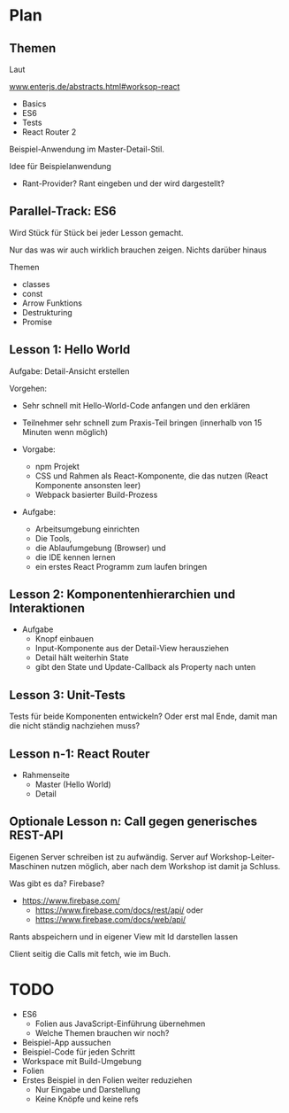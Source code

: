Plan
====

Themen
------

Laut

www.enterjs.de/abstracts.html#worksop-react
- Basics
- ES6
- Tests
- React Router 2

Beispiel-Anwendung im Master-Detail-Stil.

Idee für Beispielanwendung
* Rant-Provider? Rant eingeben und der wird dargestellt?


Parallel-Track: ES6
-------------------

Wird Stück für Stück bei jeder Lesson gemacht.

Nur das was wir auch wirklich brauchen zeigen. Nichts darüber hinaus

Themen
* classes
* const
* Arrow Funktions
* Destrukturing
* Promise


Lesson 1: Hello World
---------------------

Aufgabe: Detail-Ansicht erstellen

Vorgehen:
* Sehr schnell mit Hello-World-Code anfangen und den erklären
* Teilnehmer sehr schnell zum Praxis-Teil bringen (innerhalb von 15 Minuten wenn möglich)

* Vorgabe:
  * npm Projekt
  * CSS und Rahmen als React-Komponente, die das nutzen (React Komponente ansonsten leer)
  * Webpack basierter Build-Prozess

* Aufgabe:
  * Arbeitsumgebung einrichten
  * Die Tools,
  * die Ablaufumgebung (Browser) und
  * die IDE kennen lernen
  * ein erstes React Programm zum laufen bringen

Lesson 2: Komponentenhierarchien und Interaktionen
--------------------------------------------------

* Aufgabe
  * Knopf einbauen
  * Input-Komponente aus der Detail-View herausziehen
  * Detail hält weiterhin State
  * gibt den State und Update-Callback als Property nach unten


Lesson 3: Unit-Tests
--------------------

Tests für beide Komponenten entwickeln? Oder erst mal Ende, damit man die nicht ständig nachziehen muss?


Lesson n-1: React Router
------------------------

* Rahmenseite
  * Master (Hello World)
  * Detail

Optionale Lesson n: Call gegen generisches REST-API
---------------------------------------------------

Eigenen Server schreiben ist zu aufwändig. Server auf Workshop-Leiter-Maschinen nutzen möglich, aber nach dem Workshop ist damit ja Schluss.

Was gibt es da? Firebase?
* https://www.firebase.com/
  * https://www.firebase.com/docs/rest/api/ oder
  * https://www.firebase.com/docs/web/api/

Rants abspeichern und in eigener View mit Id darstellen lassen

Client seitig die Calls mit fetch, wie im Buch.

TODO
====

* ES6
  * Folien aus JavaScript-Einführung übernehmen
  * Welche Themen brauchen wir noch?
* Beispiel-App aussuchen
* Beispiel-Code für jeden Schritt
* Workspace mit Build-Umgebung
* Folien
* Erstes Beispiel in den Folien weiter reduziehen
  * Nur Eingabe und Darstellung
  * Keine Knöpfe und keine refs
